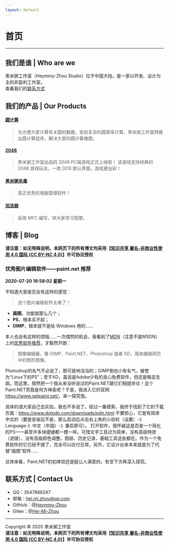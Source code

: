 ```yaml
---
layout: default
---
```

# 首页
---
## 我们是谁 | Who are we
黑米粥工作室（Heymmy-Zhou Studio）位于中国大陆，是一家以开发、设计为主的非盈利工作室。  
查看我们的[联系方式](#%E8%81%94%E7%B3%BB%E6%96%B9%E5%BC%8F--contact-us "联系方式")

## 我们的产品 | Our Products

#### [圆计算](https://github.com/Heymmy-Zhou/CircleCal "圆计算")
> 为方便大家计算有关圆的数据，告别复杂的圆周率计算，黑米粥工作室特推出圆计算程序，解决大家的圆计算难题。

#### [2048](https://github.com/Heymmy-Zhou/Heymmy-Zhou-Studio-2048 "2048")
> 黑米粥工作室出品的 2048 PC端游戏正式上线啦！
该游戏支持经典的 2048 游戏玩法，一改 DOS 默认界面，游戏更出彩！

#### [黑米粥杀毒](https://github.com/Heymmy-Zhou/Antivirus "黑米粥杀毒")
> 真正优秀的电脑管理软件！

#### [加法器](https://github.com/Heymmy-Zhou/Adder "加法器")
> 采用 MFC 编写，供大家学习观摩。

## 博客 | Blog
**请注意：如无特殊说明，本网页下的所有博文均采用【[知识共享 署名-非商业性使用 4.0 国际 (CC BY-NC 4.0)](https://creativecommons.org/licenses/by-nc/4.0/deed.zh "知识共享 署名-非商业性使用 4.0 国际 (CC BY-NC 4.0)")】许可协议授权**
### 优秀图片编辑软件——paint.net 推荐
**2020-07-20 19:58:02 星期一**

不知道大家是否会有这样的感觉：
> 选个图片编辑软件太难了！
- **画图**，功能就那么几个；
- **PS**，根本买不起；
- **GIMP**，根本就不是给 Windows 用的……

本人也会有这样的烦恼……一次偶然的机会，我看到了[MDN](https://developer.mozilla.org/zh-CN/ "MDN")（注意不是MSDN）上的[优秀软件推荐](https://developer.mozilla.org/zh-CN/docs/Learn/Getting_started_with_the_web/Installing_basic_software "优秀软件推荐")，才豁然开朗：
> 图像编辑器，像 GIMP、Paint.NET、Photoshop 或者 XD，用来编辑网页中的图形图像。

Photoshop的名气不必说了，那可是响当当的；GIMP倒也小有名气，被誉为“Linux下的PS”；至于XD，虽说是Adobe少有的良心免费软件，但还是略显生疏。而这里，居然把一个我从来没听说过的Paint.NET跟它们相提并论！这个Paint.NET究竟是何方神圣呢？于是，我进入它的官网<https://www.getpaint.net/>，来一探究竟。

具体的请大家自己去实验，我也不多说了。经过一番摸索，我终于找到了它的下载页面：<https://www.dotpdn.com/downloads/pdn.html>
不要担心，它是有简体中文的（要是安装后不是，那么启动后点击右上角的小齿轮（设置）-》Language-》中文（中国）-》重启即可）。
打开软件，我怀疑这是否是一个简化的PS——甚至许多快捷键都一模一样。可惜文字工具过为简单，没有高级特效（滤镜），没有高级颜色调整。图层、历史记录、基础工具这些都在。作为一个免费软件的它已经不错了，完全可以应付日常，另外，它设计出来本来就是为了代替“画图”软件……

总体来看，Paint.NET的初体验还是挺让人满意的，有空下次再深入探究。

## 联系方式 | Contact Us
- QQ：3547888247
- 邮箱：[hei.mi.zhou@qq.com](mailto:hei.mi.zhou@qq.com "hei.mi.zhou@qq.com")
- GitHub：[@Heymmy-Zhou](https://github.com/Heymmy-Zhou "@Heymmy-Zhou")
- Gitee：[@Hei-Mi-Zhou](https://gitee.com/Hei-Mi-Zhou "@Hei-Mi-Zhou")

------------

Copyright © 2020 黑米粥工作室  
**请注意：如无特殊说明，本网页下的所有博文均采用【[知识共享 署名-非商业性使用 4.0 国际 (CC BY-NC 4.0)](https://creativecommons.org/licenses/by-nc/4.0/deed.zh "知识共享 署名-非商业性使用 4.0 国际 (CC BY-NC 4.0)")】许可协议授权**
